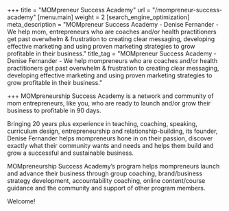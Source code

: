 +++
title = "MOMpreneur Success Academy"
url = "/mompreneur-success-academy"
[menu.main]
weight = 2
[search_engine_optimization]
meta_description = "MOMpreneur Success Academy - Denise Fernander - We help mom, entrepreneurs who are coaches and/or health practitioners get past overwhelm & frustration to creating clear messaging, developing effective marketing and using proven marketing strategies to grow profitable in their business."
title_tag = "MOMpreneur Success Academy - Denise Fernander - We help mompreneurs who are coaches and/or health practitioners get past overwhelm & frustration to creating clear messaging, developing effective marketing and using proven marketing strategies to grow profitable in their business."

+++
MOMpreneurship Success Academy is a network and community of mom entrepreneurs, like you, who are ready to launch and/or grow their business to profitable in 90 days.

Bringing 20 years plus experience in teaching, coaching, speaking, curriculum design, entrepreneurship and relationship-building, its founder, Denise Fernander helps mompreneurs hone in on their passion, discover exactly what their community wants and needs and helps them build and grow a successful and sustainable business.

MOMpreneurship Success Academy’s program helps mompreneurs launch and advance their business through group coaching, brand/business strategy development, accountability coaching, online content/course guidance and the community and support of other program members.

Welcome!